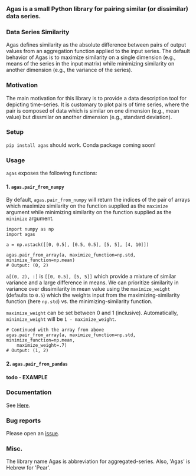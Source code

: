 ### Agas is a small Python library for pairing similar (or dissimilar) data series.

### Data Series Similarity
Agas defines similarity as the absolute difference between pairs of output
values from an aggregation function applied to the input series.
The default behavior of Agas is to maximize similarity on a single dimension
(e.g., means of the series in the input matrix) while minimizing
similarity on another dimension (e.g., the variance of the series).

### Motivation
The main motivation for this library is to provide a data description tool for
depicting time-series. It is customary to plot pairs of time series, where the
pair is composed of data which is similar on one dimension (e.g., mean value) but
dissmilar on another dimension (e.g., standard deviation).

### Setup
```pip install agas``` should work. Conda package coming soon!

### Usage 

`agas` exposes the following functions:

#### 1. `agas.pair_from_numpy`
By default, `agas.pair_from_numpy` will return the indices of the pair of arrays
which maximize similarity on the function supplied as the `maximize` argument
while minimizing similarity on the function supplied as the `minimize` argument. 
```
import numpy as np
import agas

a = np.vstack([[0, 0.5], [0.5, 0.5], [5, 5], [4, 10]])

agas.pair_from_array(a, maximize_function=np.std, minimize_function=np.mean)
# Output: (0, 2) 
```

`a[(0, 2), :]` is `[[0, 0.5], [5, 5]]` which provide a mixture of similar variance
and a large difference in means. We can prioritize similarity in variance over 
dissimilarity in mean value using the `maximize_weight` (defaults to `0.5`)
which the weights input from the maximizing-similarity function (here `np.std`) 
vs. the minimizing-similarity function.

`maximize_weight` can be set between 0 and 1 (inclusive). 
Automatically, `minimize_weight` will be `1 - maximize_weight`.
```
# Continued with the array from above
agas.pair_from_array(a, maximize_function=np.std, minimize_function=np.mean, 
    maximize_weight=.7)
# Output: (1, 2)
```


#### 2. `agas.pair_from_pandas`
#### todo - EXAMPLE 


### Documentation 
See [Here](github.io/agas).


### Bug reports
Please open an [issue](https://github.com/EitanHemed/agas/issues). 


### Misc.
The library name Agas is abbreviation for aggregated-series. Also, 'Agas' is
Hebrew for 'Pear'.